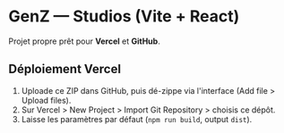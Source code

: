 # GenZ — Studios (Vite + React)

Projet propre prêt pour **Vercel** et **GitHub**.

## Déploiement Vercel
1. Uploade ce ZIP dans GitHub, puis dé-zippe via l'interface (Add file > Upload files).
2. Sur Vercel > New Project > Import Git Repository > choisis ce dépôt.
3. Laisse les paramètres par défaut (`npm run build`, output `dist`).

